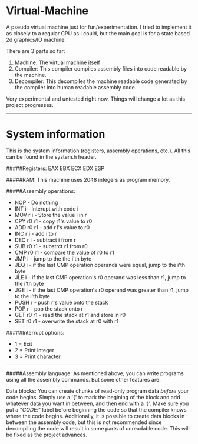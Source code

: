 # Virtual-Machine

A pseudo virtual machine just for fun/experimentation. I tried to implement it as closely to a regular CPU as I could, but the main goal is for a state based 2d graphics/IO machine.

There are 3 parts so far:
  1. Machine: The virtual machine itself
  2. Compiler: This compiler compiles assembly files into code readable by the machine.
  3. Decompiler: This decompiles the machine readable code generated by the compiler into human readable assembly code.

Very experimental and untested right now. Things will change a lot as this project progresses.

---------------------------------------------------------------------------------------------------------------------------
# System information
This is the system information (registers, assembly operations, etc.). All this can be found in the system.h header.

#####Registers:
  EAX
  EBX
  ECX
  EDX
  ESP
  
#####RAM:
This machine uses 2048 integers as program memory.

#####Assembly operations:
  - NOP - Do nothing
  - INT i - Interupt with code i
  - MOV r i - Store the value i in r
  - CPY r0 r1 - copy r1's value to r0
  - ADD r0 r1 - add r1's value to r0
  - INC r i - add i to r
  - DEC r i - subtract i from r
  - SUB r0 r1 - substrct r1 from r0
  - CMP r0 r1 - compare the value of r0 to r1
  - JMP i - jump to the the i'th byte
  - JEQ i - if the last CMP operation operands were equal, jump to the i'th byte
  - JLE i - if the last CMP operation's r0 operand was less than r1, jump to the i'th byte
  - JGE i - if the last CMP operation's r0 operand was greater than r1, jump to the i'th byte
  - PUSH r - push r's value onto the stack
  - POP r - pop the stack onto r
  - GET r0 r1 - read the stack at r1 and store in r0
  - SET r0 r1 - overwrite the stack at r0 with r1
  
#####Interrupt options:
  - 1 = Exit
  - 2 = Print integer
  - 3 = Print character
  
---------------------------------------------------------------------------------------------------------------------------

#####Assembly language:
  As mentioned above, you can write programs using all the assembly commands. But some other features are:
  
  Data blocks:
    You can create chunks of read-only program data _before_ your code begins. Simply use a '{' to mark the begining of the block and add whatever data you want in between, and then end with a '}'. Make sure you put a "_CODE_:" label before beginning the code so that the compiler knows where the code begins. Additionally, it is possible to create data blocks in between the assembly code, but this is not recommended since decompiling the code will result in some parts of unreadable code. This will be fixed as the project advances.
